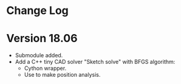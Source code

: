 Change Log
===

Version 18.06
===

+ Submodule added.
+ Add a C++ tiny CAD solver "Sketch solve" with BFGS algorithm:
    + Cython wrapper.
    + Use to make position analysis.

